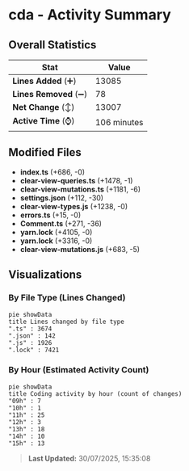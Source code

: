 # cda - Activity Summary 

## Overall Statistics

| Stat                   | Value                                                             |
| ---------------------- | ----------------------------------------------------------------- |
| **Lines Added** (➕)   | 13085                                          |
| **Lines Removed** (➖) | 78                                        |
| **Net Change** (↕)    | 13007                |
| **Active Time** (⌚)   | 106 minutes |


## Modified Files
- **index.ts** (+686, -0)
- **clear-view-queries.ts** (+1478, -1)
- **clear-view-mutations.ts** (+1181, -6)
- **settings.json** (+112, -30)
- **clear-view-types.js** (+1238, -0)
- **errors.ts** (+15, -0)
- **Comment.ts** (+271, -36)
- **yarn.lock** (+4105, -0)
- **yarn.lock** (+3316, -0)
- **clear-view-mutations.js** (+683, -5)

## Visualizations

### By File Type (Lines Changed)

```mermaid
pie showData
title Lines changed by file type
".ts" : 3674
".json" : 142
".js" : 1926
".lock" : 7421
```

### By Hour (Estimated Activity Count)

```mermaid
pie showData
title Coding activity by hour (count of changes)
"09h" : 7
"10h" : 1
"11h" : 25
"12h" : 3
"13h" : 18
"14h" : 10
"15h" : 13
```


> **Last Updated:** 30/07/2025, 15:35:08